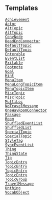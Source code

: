 ## Templates

<a href="file/adv3.h.html#Achievement"
target="main"><code>Achievement</code></a>  
<a href="file/en_us.h.html#Actor" target="main"><code>Actor</code></a>  
<a href="file/adv3.h.html#AltTopic"
target="main"><code>AltTopic</code></a>  
<a href="file/adv3.h.html#AltTopic"
target="main"><code>AltTopic</code></a>  
<a href="file/adv3.h.html#ConvNode"
target="main"><code>ConvNode</code></a>  
<a href="file/en_us.h.html#DeadEndConnector"
target="main"><code>DeadEndConnector</code></a>  
<a href="file/adv3.h.html#DefaultTopic"
target="main"><code>DefaultTopic</code></a>  
<a href="file/adv3.h.html#DefaultTopic"
target="main"><code>DefaultTopic</code></a>  
<a href="file/en_us.h.html#Enterable"
target="main"><code>Enterable</code></a>  
<a href="file/adv3.h.html#EventList"
target="main"><code>EventList</code></a>  
<a href="file/en_us.h.html#Exitable"
target="main"><code>Exitable</code></a>  
<a href="file/adv3.h.html#Footnote"
target="main"><code>Footnote</code></a>  
<a href="file/adv3.h.html#Goal" target="main"><code>Goal</code></a>  
<a href="file/adv3.h.html#Hint" target="main"><code>Hint</code></a>  
<a href="file/adv3.h.html#MenuItem"
target="main"><code>MenuItem</code></a>  
<a href="file/adv3.h.html#MenuLongTopicItem"
target="main"><code>MenuLongTopicItem</code></a>  
<a href="file/adv3.h.html#MenuTopicItem"
target="main"><code>MenuTopicItem</code></a>  
<a href="file/adv3.h.html#MiscTopic"
target="main"><code>MiscTopic</code></a>  
<a href="file/adv3.h.html#MiscTopic"
target="main"><code>MiscTopic</code></a>  
<a href="file/adv3.h.html#MultiLoc"
target="main"><code>MultiLoc</code></a>  
<a href="file/en_us.h.html#NoTravelMessage"
target="main"><code>NoTravelMessage</code></a>  
<a href="file/en_us.h.html#OneWayRoomConnector"
target="main"><code>OneWayRoomConnector</code></a>  
<a href="file/en_us.h.html#Passage"
target="main"><code>Passage</code></a>  
<a href="file/en_us.h.html#Room" target="main"><code>Room</code></a>  
<a href="file/adv3.h.html#ShuffledEventList"
target="main"><code>ShuffledEventList</code></a>  
<a href="file/adv3.h.html#ShuffledList"
target="main"><code>ShuffledList</code></a>  
<a href="file/adv3.h.html#SpecialTopic"
target="main"><code>SpecialTopic</code></a>  
<a href="file/adv3.h.html#SpecialTopic"
target="main"><code>SpecialTopic</code></a>  
<a href="file/adv3.h.html#StyleTag"
target="main"><code>StyleTag</code></a>  
<a href="file/adv3.h.html#SyncEventList"
target="main"><code>SyncEventList</code></a>  
<a href="file/en_us.h.html#Thing" target="main"><code>Thing</code></a>  
<a href="file/en_us.h.html#ThingState"
target="main"><code>ThingState</code></a>  
<a href="file/adv3.h.html#Tip" target="main"><code>Tip</code></a>  
<a href="file/adv3.h.html#TopicEntry"
target="main"><code>TopicEntry</code></a>  
<a href="file/adv3.h.html#TopicEntry"
target="main"><code>TopicEntry</code></a>  
<a href="file/adv3.h.html#TopicEntry"
target="main"><code>TopicEntry</code></a>  
<a href="file/adv3.h.html#TopicEntry"
target="main"><code>TopicEntry</code></a>  
<a href="file/adv3.h.html#TopicGroup"
target="main"><code>TopicGroup</code></a>  
<a href="file/en_us.h.html#TravelMessage"
target="main"><code>TravelMessage</code></a>  
<a href="file/en_us.h.html#Unthing"
target="main"><code>Unthing</code></a>  
<a href="file/en_us.h.html#VocabObject"
target="main"><code>VocabObject</code></a>  
